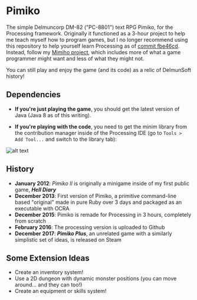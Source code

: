 # Pimiko

The simple Delmuncorp DM-82 ("PC-8801") text RPG Pimiko, for the Processing framework. Originally it functioned as a 3-hour project to help me teach myself how to program games, but I no longer recommend using this repository to help yourself learn Processing as of [commit fbe46cd](https://github.com/NoyemiK/Pimiko/commit/fbe46cd893bbd5e7aa1740ece300fea9cdc72e67). Instead, follow my [Mimiho project](https://github.com/NoyemiK/Mimiho), which includes more of what a game programmer might want and less of what they might not.

You can still play and enjoy the game (and its code) as a relic of DelmunSoft history!

## Dependencies

- **If you're just playing the game**, you should get the latest version of Java (Java 8 as of this writing).

- **If you're playing with the code**, you need to get the minim library from the contribution manager inside of the Processing IDE (go to `Tools > Add Tool...` and switch to the library tab):

![alt text](https://i.imgur.com/txPnJFz.png "Screenshot")

## History

- **January 2012**: *Pimiko II* is originally a minigame inside of my first public game, ***Hell Diary***
- **December 2013**: First version of Pimiko, a primitive command-line based "original" made in pure Ruby over 3 days and packaged as an executable with OCRA
- **December 2015**: Pimiko is remade for Processing in 3 hours, completely from scratch
- **February 2016**: The processing version is uploaded to Github
- **December 2017**: ***Pimiko Plus***, an unrelated game with a similarly simplistic set of ideas, is released on Steam

## Some Extension Ideas

- Create an inventory system!
- Use a 2D dungeon with dynamic monster positions (you can move around... and they can too!)
- Create an equipment or skills system!
